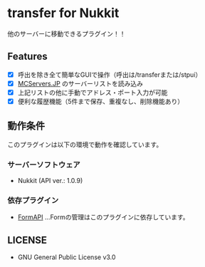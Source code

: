 # transfer for Nukkit
他のサーバーに移動できるプラグイン！！  
## Features
 - [x] 呼出を除き全て簡単なGUIで操作（呼出は/transferまたは/stpui）
 - [x] [MCServers.JP](https://mcservers.jp/) のサーバーリストを読み込み
 - [x] 上記リストの他に手動でアドレス・ポート入力が可能
 - [x] 便利な履歴機能（5件まで保存、重複なし、削除機能あり）
## 動作条件
このプラグインは以下の環境で動作を確認しています。
### サーバーソフトウェア
 - Nukkit (API ver.: 1.0.9)
### 依存プラグイン
 - [FormAPI](https://nukkitx.com/resources/formapi.359/) ...Formの管理はこのプラグインに依存しています。
## LICENSE
 - GNU General Public License v3.0